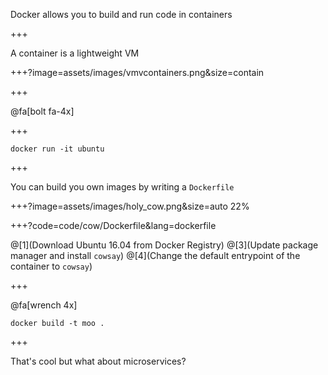 Docker allows you to build and run code in <span class="gold">containers</span>

+++

A container is a lightweight VM

+++?image=assets/images/vmvcontainers.png&size=contain



+++

@fa[bolt fa-4x]

+++

`docker run -it ubuntu`

+++

You can build you own images by writing a <span class="gray">`Dockerfile`</span>

+++?image=assets/images/holy_cow.png&size=auto 22%

+++?code=code/cow/Dockerfile&lang=dockerfile

@[1](Download Ubuntu 16.04 from Docker Registry)
@[3](Update package manager and install <span class="gray">`cowsay`</span>)
@[4](Change the default entrypoint of the container to <span class="gray">`cowsay`</span>)

+++

@fa[wrench 4x]

`docker build -t moo .`


+++

That's cool but what about microservices?

<theed face here>